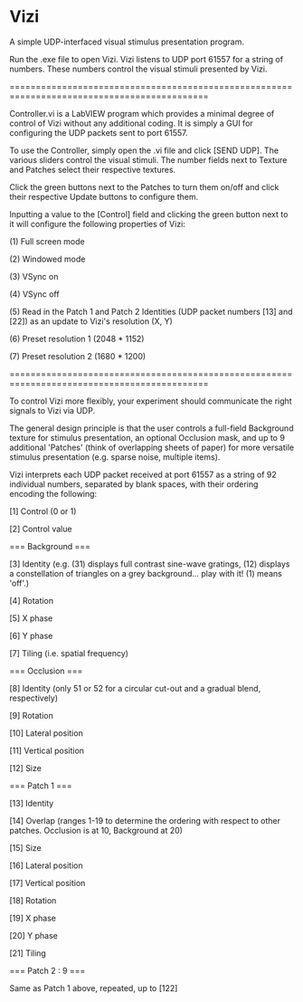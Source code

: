 # Vizi
A simple UDP-interfaced visual stimulus presentation program.

Run the .exe file to open Vizi. Vizi listens to UDP port 61557 for a string of numbers. These numbers control the visual stimuli presented by Vizi.

============================================================================================

Controller.vi is a LabVIEW program which provides a minimal degree of control of Vizi without any additional coding. It is simply a GUI for configuring the UDP packets sent to port 61557.

To use the Controller, simply open the .vi file and click [SEND UDP]. The various sliders control the visual stimuli. The number fields next to Texture and Patches select their respective textures.

Click the green buttons next to the Patches to turn them on/off and click their respective Update buttons to configure them.

Inputting a value to the [Control] field and clicking the green button next to it will configure the following properties of Vizi:

(1) Full screen mode

(2) Windowed mode

(3) VSync on

(4) VSync off
 
(5) Read in the Patch 1 and Patch 2 Identities (UDP packet numbers [13] and [22]) as an update to Vizi's resolution (X, Y)

(6) Preset resolution 1 (2048 * 1152)

(7) Preset resolution 2 (1680 * 1200)

============================================================================================

To control Vizi more flexibly, your experiment should communicate the right signals to Vizi via UDP.

The general design principle is that the user controls a full-field Background texture for stimulus presentation, an optional Occlusion mask, and up to 9 additional 'Patches' (think of overlapping sheets of paper) for more versatile stimulus presentation (e.g. sparse noise, multiple items).

Vizi interprets each UDP packet received at port 61557 as a string of 92 individual numbers, separated by blank spaces, with their ordering encoding the following:

[1] Control (0 or 1)

[2] Control value


=== Background ===

[3] Identity (e.g. (31) displays full contrast sine-wave gratings, (12) displays a constellation of triangles on a grey background... play with it! (1) means 'off'.)

[4] Rotation

[5] X phase

[6] Y phase

[7] Tiling (i.e. spatial frequency)

=== Occlusion ===

[8] Identity (only 51 or 52 for a circular cut-out and a gradual blend, respectively)

[9] Rotation

[10] Lateral position

[11] Vertical position

[12] Size

=== Patch 1 ===

[13] Identity

[14] Overlap (ranges 1-19 to determine the ordering with respect to other patches. Occlusion is at 10, Background at 20)

[15] Size

[16] Lateral position

[17] Vertical position

[18] Rotation

[19] X phase

[20] Y phase

[21] Tiling

=== Patch 2 : 9 ===

Same as Patch 1 above, repeated, up to [122]
